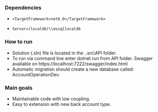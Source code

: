 ### Dependencies
-     <TargetFramework>net6.0</TargetFramework>
-     Server=(localdb)\\mssqllocaldb

### How to run
- Solution (.sln) file is located in the ..src\API folder.
- To run via command line enter dotnet run from API folder. Swagger available on https://localhost:7222/swagger/index.html
- Automatic migration should create a new database called: AccountOperationDev.

### Main goals
- Maintainable code with low coupling.
- Easy to extension  with new back account type.
